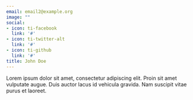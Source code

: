 ```yaml
---
email: email2@example.org
image: ""
social:
- icon: ti-facebook
  link: '#'
- icon: ti-twitter-alt
  link: '#'
- icon: ti-github
  link: '#'
title: John Doe
---
```


Lorem ipsum dolor sit amet, consectetur adipiscing elit. Proin sit amet vulputate augue. Duis auctor lacus id vehicula gravida. Nam suscipit vitae purus et laoreet.
